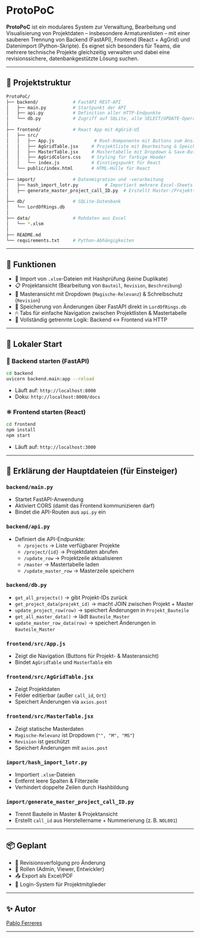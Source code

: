 # ProtoPoC

**ProtoPoC** ist ein modulares System zur Verwaltung, Bearbeitung und Visualisierung von Projektdaten – insbesondere Armaturenlisten – mit einer sauberen Trennung von Backend (FastAPI), Frontend (React + AgGrid) und Datenimport (Python-Skripte). Es eignet sich besonders für Teams, die mehrere technische Projekte gleichzeitig verwalten und dabei eine revisionssichere, datenbankgestützte Lösung suchen.

---

## 📁 Projektstruktur

```bash
ProtoPoC/
├── backend/             # FastAPI REST-API
│   ├── main.py          # Startpunkt der API
│   ├── api.py           # Definition aller HTTP-Endpunkte
│   └── db.py            # Zugriff auf SQLite, alle SELECT/UPDATE-Operationen
│
├── frontend/            # React App mit AgGrid-UI
│   ├── src/
│   │   ├── App.js               # Root-Komponente mit Buttons zum Ansichtswechsel
│   │   ├── AgGridTable.jsx     # Projektliste mit Bearbeitung & Speichern
│   │   ├── MasterTable.jsx     # Mastertabelle mit Dropdown & Save-Button
│   │   ├── AgGridColors.css    # Styling für farbige Header
│   │   └── index.js            # Einstiegspunkt für React
│   └── public/index.html       # HTML-Hülle für React
│
├── import/              # Datenmigration und -verarbeitung
│   ├── hash_import_lotr.py          # Importiert mehrere Excel-Sheets in SQLite mit Hash-Duplikat-Prüfung
│   ├── generate_master_project_call_ID.py  # Erstellt Master-/Projekttrennung mit automatischen Call-IDs
│
├── db/                  # SQLite-Datenbank
│   └── LordOfRings.db
│
├── data/                # Rohdaten aus Excel
│   └── *.xlsm
│
├── README.md
└── requirements.txt     # Python-Abhängigkeiten
```

---

## 🚀 Funktionen

- 🧠 Import von `.xlsm`-Dateien mit Hashprüfung (keine Duplikate)
- 📋 Projektansicht (Bearbeitung von `Bauteil`, `Revision`, `Beschreibung`)
- 🧱 Masteransicht mit Dropdown (`Magische-Relevanz`) & Schreibschutz (`Revision`)
- 💾 Speicherung von Änderungen über FastAPI direkt in `LordOfRings.db`
- 🖱 Tabs für einfache Navigation zwischen Projektlisten & Mastertabelle
- 🔌 Vollständig getrennte Logik: Backend ↔ Frontend via HTTP

---

## 🧪 Lokaler Start

### 🔧 Backend starten (FastAPI)
```bash
cd backend
uvicorn backend.main:app --reload
```
- Läuft auf: `http://localhost:8000`
- Doku: `http://localhost:8000/docs`

### ⚛ Frontend starten (React)
```bash
cd frontend
npm install
npm start
```
- Läuft auf: `http://localhost:3000`

---

## 📄 Erklärung der Hauptdateien (für Einsteiger)

### `backend/main.py`
- Startet FastAPI-Anwendung
- Aktiviert CORS (damit das Frontend kommunizieren darf)
- Bindet die API-Routen aus `api.py` ein

### `backend/api.py`
- Definiert die API-Endpunkte:
  - `/projects` → Liste verfügbarer Projekte
  - `/project/{id}` → Projektdaten abrufen
  - `/update_row` → Projektzeile aktualisieren
  - `/master` → Mastertabelle laden
  - `/update_master_row` → Masterzeile speichern

### `backend/db.py`
- `get_all_projects()` → gibt Projekt-IDs zurück
- `get_project_data(projekt_id)` → macht JOIN zwischen Projekt + Master
- `update_project_row(row)` → speichert Änderungen in `Projekt_Bauteile`
- `get_all_master_data()` → lädt `Bauteile_Master`
- `update_master_row_data(row)` → speichert Änderungen in `Bauteile_Master`

### `frontend/src/App.js`
- Zeigt die Navigation (Buttons für Projekt- & Masteransicht)
- Bindet `AgGridTable` und `MasterTable` ein

### `frontend/src/AgGridTable.jsx`
- Zeigt Projektdaten
- Felder editierbar (außer `call_id`, `Ort`)
- Speichert Änderungen via `axios.post`

### `frontend/src/MasterTable.jsx`
- Zeigt statische Masterdaten
- `Magische-Relevanz` ist Dropdown (`"", "M", "MS"`)
- `Revision` ist geschützt
- Speichert Änderungen mit `axios.post`

### `import/hash_import_lotr.py`
- Importiert `.xlsm`-Dateien
- Entfernt leere Spalten & Filterzeile
- Verhindert doppelte Zeilen durch Hashbildung

### `import/generate_master_project_call_ID.py`
- Trennt Bauteile in Master & Projektansicht
- Erstellt `call_id` aus Herstellername + Nummerierung (z. B. `NOL001`)

---

## 📦 Geplant

- 🧾 Revisionsverfolgung pro Änderung
- 👥 Rollen (Admin, Viewer, Entwickler)
- 📤 Export als Excel/PDF
- 🔐 Login-System für Projektmitglieder

---

## ✨ Autor

[Pablo Ferreres](https://github.com/PabloFerreres)

---